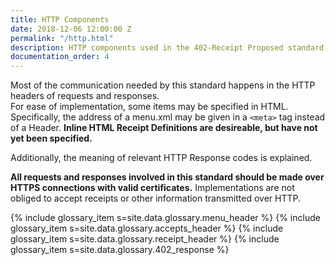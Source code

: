 ```yaml
---
title: HTTP Components
date: 2018-12-06 12:00:00 Z
permalink: "/http.html"
description: HTTP components used in the 402-Receipt Proposed standard.
documentation_order: 4
---
```


Most of the communication needed by this standard happens in the HTTP headers of requests and responses.  
For ease of implementation, some items may be specified in HTML. Specifically, the address of a menu.xml may be given in a `<meta>` tag instead of a Header. **Inline HTML Receipt Definitions are desireable, but have not yet been specified.**

Additionally, the meaning of relevant HTTP Response codes is explained.

**All requests and responses involved in this standard should be made over HTTPS connections with valid certificates.** Implementations are not obliged to accept receipts or other information transmitted over HTTP.

{% include glossary_item s=site.data.glossary.menu_header %}
{% include glossary_item s=site.data.glossary.accepts_header %}
{% include glossary_item s=site.data.glossary.receipt_header %}
{% include glossary_item s=site.data.glossary.402_response %}

